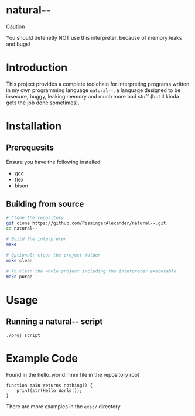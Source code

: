 # natural--
> [!CAUTION]
> You should defenetly NOT use this interpreter, because of memory leaks and bugs!

# Introduction
This project provides a complete toolchain for interpreting programs written in my own programming language `natural--`, a language designed to be insecure, buggy, leaking memory and much more bad stuff (but it kinda gets the job done sometimes).

# Installation
## Prerequesits
Ensure you have the following installed:
* gcc
* flex
* bison

## Building from source
```bash
# Clone the repository
git clone https://github.com/PissingerAlexander/natural--.git
cd natural--

# Build the interpreter
make

# Optional: clean the project folder
make clean

# To clean the whole project including the interpreter executable
make purge
```

# Usage
## Running a natural-- script
`./proj script`

# Example Code
Found in the hello_world.nmm file in the repository root
```
function main returns nothing() {
	print(str(Hello World!));
}
```

There are more examples in the `exec/` directory.


